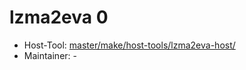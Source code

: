 # lzma2eva 0
 - Host-Tool: [master/make/host-tools/lzma2eva-host/](https://github.com/Freetz-NG/freetz-ng/tree/master/make/host-tools/lzma2eva-host/)
 - Maintainer: -

